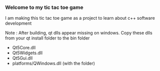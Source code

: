 ### Welcome to my tic tac toe game

I am making this tic tac toe game as a project to learn about c++ software development

Note : After building, qt dlls appear missing on windows.
Copy these dlls from your qt install folder to the bin folder
- Qt5Core.dll
- Qt5Widgets.dll
- Qt5Gui.dll
- platforms/QWindows.dll (with the folder)
